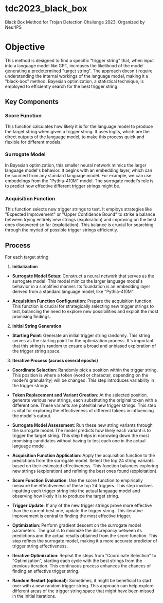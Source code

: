# tdc2023_black_box

Black Box Method for Trojan Detection Challenge 2023, Organized by NeurIPS

# Objective

This method is designed to find a specific "trigger string" that, when input into a language model like GPT, increases the likelihood of the model generating a predetermined "target string". The approach doesn't require understanding the internal workings of the language model, making it a "black-box" method. Bayesian optimization, a statistical technique, is employed to efficiently search for the best trigger string.

## Key Components

### Score Function

This function calculates how likely it is for the language model to produce the target string when given a trigger string. It uses logits, which are the direct outputs of the language model, to make this process quick and flexible for different models.

### Surrogate Model

In Bayesian optimization, this smaller neural network mimics the larger language model's behavior. It begins with an embedding layer, which can be sourced from any standard language model. For example, we can use embeddings from the "Pythia-410M" model. The surrogate model's role is to predict how effective different trigger strings might be.

### Acquisition Function

This function selects new trigger strings to test. It employs strategies like "Expected Improvement" or "Upper Confidence Bound" to strike a balance between trying entirely new strings (exploration) and improving on the best ones discovered so far (exploitation). This balance is crucial for searching through the myriad of possible trigger strings efficiently.

## Process

For each target string:

1. **Initialization**

- **Surrogate Model Setup**: Construct a neural network that serves as the surrogate model. This model mimics the larger language model's behavior in a simplified manner. Its foundation is an embedding layer derived from a standard language model, like "Pythia-410M".

- **Acquisition Function Configuration**: Prepare the acquisition function. This function is crucial for strategically selecting new trigger strings to test, balancing the need to explore new possibilities and exploit the most promising findings.

2. **Initial String Generation**

- **Starting Point**: Generate an initial trigger string randomly. This string serves as the starting point for the optimization process. It's important that this string is random to ensure a broad and unbiased exploration of the trigger string space.

3. **Iterative Process (across several epochs)**

- **Coordinate Selection**: Randomly pick a position within the trigger string. This position is where a token (word or character, depending on the model's granularity) will be changed. This step introduces variability in the trigger strings.

- **Token Replacement and Variant Creation**: At the selected position, generate various new strings, each substituting the original token with a different one. These variants are potential new trigger strings. This step is vital for exploring the effectiveness of different tokens in influencing the model's output.

- **Surrogate Model Assessment**: Run these new string variants through the surrogate model. The model predicts how likely each variant is to trigger the target string. This step helps in narrowing down the most promising candidates without having to test each one in the actual language model.

- **Acquisition Function Application**: Apply the acquisition function to the predictions from the surrogate model. Select the top 24 string variants based on their estimated effectiveness. This function balances exploring new strings (exploration) and refining the best ones found (exploitation).

- **Score Function Evaluation**: Use the score function to empirically measure the effectiveness of these top 24 triggers. This step involves inputting each trigger string into the actual language model and observing how likely it is to produce the target string.

- **Trigger Update**: If any of the new trigger strings prove more effective than the current best one, update the trigger string. This iterative improvement is central to finding the most effective trigger.

- **Optimization**: Perform gradient descent on the surrogate model parameters. The goal is to minimize the discrepancy between its predictions and the actual results obtained from the score function. This step refines the surrogate model, making it a more accurate predictor of trigger string effectiveness.

- **Iterative Optimization**: Repeat the steps from "Coordinate Selection" to "Optimization", starting each cycle with the best strings from the previous iteration. This continuous process enhances the chances of finding an effective trigger string.

- **Random Restart (optional)**: Sometimes, it might be beneficial to start over with a new random trigger string. This approach can help explore different areas of the trigger string space that might have been missed in the initial iterations.
